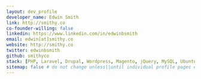 ```yaml
---
layout: dev_profile
developer_name: Edwin Smith
link: http://smithy.co
co-founder-willing: false
linkedin: https://www.linkedin.com/in/edwinbsmith
email: edwin[at]smithy.co
website: http://smithy.co
twitter: edwinbsmith
github: smithyco
stack: [PHP, Laravel, Drupal, Wordpress, Magento, jQuery, MySQL, Ubuntu, CentOS]
sitemap: false # do not change unless||until individual profile pages exist.
---
```

